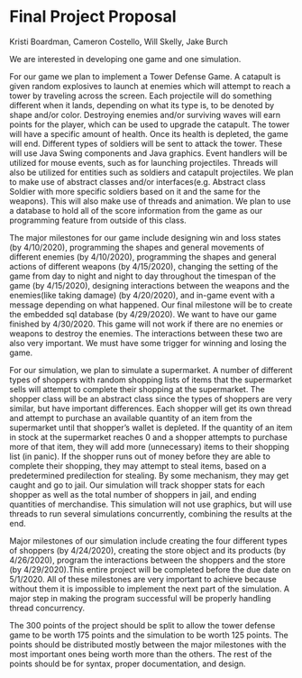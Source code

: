 # Final Project Proposal
Kristi Boardman, Cameron Costello, Will Skelly, Jake Burch

We are interested in developing one game and one simulation.

For our game we plan to implement a Tower Defense Game. A catapult is given random explosives to launch at enemies which will attempt to reach a tower by traveling across the screen. Each projectile will do something different when it lands, depending on what its type is, to be denoted by shape and/or color. Destroying enemies and/or surviving waves will earn points for the player, which can be used to upgrade the catapult. The tower will have a specific amount of health. Once its health is depleted, the game will end. Different types of soldiers will be sent to attack the tower. These will use Java Swing components and Java graphics. Event handlers will be utilized for mouse events, such as for launching projectiles. Threads will also be utilized for entities such as soldiers and catapult projectiles. We plan to make use of abstract classes and/or interfaces(e.g. Abstract class Soldier with more specific soldiers based on it and the same for the weapons).  This will also make use of threads and animation. We plan to use a database to hold all of the score information from the game as our programming feature from outside of this class.

The major milestones for our game include designing win and loss states (by 4/10/2020), programming the shapes and general movements of different enemies (by 4/10/2020), programming the shapes and general actions of different weapons (by 4/15/2020), changing the setting of the game from day to night and night to day throughout the timespan of the game (by 4/15/2020), designing interactions between the weapons and the enemies(like taking damage) (by 4/20/2020), and in-game event with a message depending on what happened. Our final milestone will be to create the embedded sql database (by 4/29/2020). We want to have our game finished by 4/30/2020. This game will not work if there are no enemies or weapons to destroy the enemies. The interactions between these two are also very important. We must have some trigger for winning and losing the game. 

For our simulation, we plan to simulate a supermarket.  A number of different types of shoppers with random shopping lists of items that the supermarket sells will attempt to complete their shopping at the supermarket. The shopper class will be an abstract class since the types of shoppers are very similar, but have important differences. Each shopper will get its own thread and attempt to purchase an available quantity of an item from the supermarket until that shopper’s wallet is depleted.  If the quantity of an item in stock at the supermarket reaches 0 and a shopper attempts to purchase more of that item, they will add more (unnecessary) items to their shopping list (in panic).  If the shopper runs out of money before they are able to complete their shopping, they may attempt to steal items, based on a predetermined predilection for stealing.  By some mechanism, they may get caught and go to jail. Our simulation will track shopper stats for each shopper as well as the total number of shoppers in jail, and ending quantities of merchandise.  This simulation will not use graphics, but will use threads to run several simulations concurrently, combining the results at the end.

Major milestones of our simulation include creating the four different types of shoppers (by 4/24/2020), creating the store object and its products (by 4/26/2020), program the interactions between the shoppers and the store (by 4/29/2020).This entire project will be completed before the due date on 5/1/2020. All of these milestones are very important to achieve because without them it is impossible to implement the next part of the simulation. A major step in making the program successful will be properly handling thread concurrency.

The 300 points of the project should be split to allow the tower defense game to be worth 175 points and the simulation to be worth 125 points. The points should be distributed mostly between the major milestones with the most important ones being worth more than the others. The rest of the points should be for syntax, proper documentation, and design.
